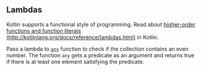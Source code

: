 ## Lambdas

Kotlin supports a functional style of programming.
Read about [higher-order functions and function literals (http://kotlinlang.org/docs/reference/lambdas.html)](http://kotlinlang.org/docs/reference/lambdas.html) in Kotlin.

Pass a lambda to [`any`](http://kotlinlang.org/api/latest/jvm/stdlib/kotlin/any.html)
function to check if the collection contains an even number.
The function `any` gets a predicate as an argument and returns true if there is at least one element satisfying the predicate.
